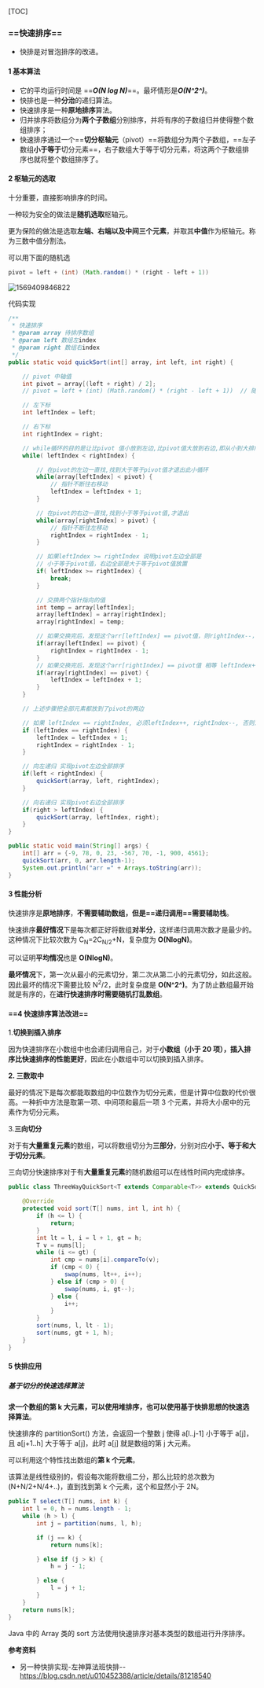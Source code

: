 [TOC]

### ==**快速排序**==

- 快排是对冒泡排序的改进。

#### 1 基本算法

- 它的平均运行时间是 ==***O(N log N)***==。最坏情形是***O(N^2^)***。
- 快排也是一种**分治**的递归算法。
- 快速排序是一种**原地排序**算法。
- 归并排序将数组分为**两个子数组**分别排序，并将有序的子数组归并使得整个数组排序；
- 快速排序通过一个==**切分枢轴元**（pivot）==将数组分为两个子数组，==左子数组**小于等于**切分元素==，右子数组大于等于切分元素，将这两个子数组排序也就将整个数组排序了。



#### 2 枢轴元的选取

十分重要，直接影响排序的时间。

一种较为安全的做法是**随机选取**枢轴元。

更为保险的做法是选取**左端、右端以及中间三个元素**，并取其**中值**作为枢轴元。称为三数中值分割法。

可以用下面的随机选

```java
pivot = left + (int) (Math.random() * (right - left + 1))
```



![1569409846822](assets/1569409846822.png)



代码实现

```java
/**
 * 快速排序
 * @param array 待排序数组
 * @param left 数组左index
 * @param right 数组右index
 */
public static void quickSort(int[] array, int left, int right) {

    // pivot 中轴值
    int pivot = array[(left + right) / 2];
    // pivot = left + (int) (Math.random() * (right - left + 1))  // 随机选一个数

    // 左下标
    int leftIndex = left;

    // 右下标
    int rightIndex = right;

    // while循环的目的是让比pivot 值小放到左边,比pivot值大放到右边,即从小到大排序
    while( leftIndex < rightIndex) {

        // 在pivot的左边一直找,找到大于等于pivot值才退出此小循环
        while(array[leftIndex] < pivot) {
            // 指针不断往右移动
            leftIndex = leftIndex + 1;
        }

        // 在pivot的右边一直找,找到小于等于pivot值,才退出
        while(array[rightIndex] > pivot) {
            // 指针不断往左移动
            rightIndex = rightIndex - 1;
        }

        // 如果leftIndex >= rightIndex 说明pivot左边全部是
        // 小于等于pivot值，右边全部是大于等于pivot值放置
        if( leftIndex >= rightIndex) {
            break;
        }

        // 交换两个指针指向的值
        int temp = array[leftIndex];
        array[leftIndex] = array[rightIndex];
        array[rightIndex] = temp;

        // 如果交换完后，发现这个arr[leftIndex] == pivot值，则rightIndex--，前移一步
        if(array[leftIndex] == pivot) {
            rightIndex = rightIndex - 1;
        }
        // 如果交换完后，发现这个arr[rightIndex] == pivot值 相等 leftIndex++， 后移
        if(array[rightIndex] == pivot) {
            leftIndex = leftIndex + 1;
        }
    }

    // 上述步骤把全部元素都放到了pivot的两边

    // 如果 leftIndex == rightIndex, 必须leftIndex++, rightIndex--, 否则为出现栈溢出
    if (leftIndex == rightIndex) {
        leftIndex = leftIndex + 1;
        rightIndex = rightIndex - 1;
    }

    // 向左递归 实现pivot左边全部排序
    if(left < rightIndex) {
        quickSort(array, left, rightIndex);
    }

    // 向右递归 实现pivot右边全部排序
    if(right > leftIndex) {
        quickSort(array, leftIndex, right);
    }
}

public static void main(String[] args) {
    int[] arr = {-9, 78, 0, 23, -567, 70, -1, 900, 4561};
    quickSort(arr, 0, arr.length-1);
    System.out.println("arr =" + Arrays.toString(arr));
}
```



#### 3 性能分析

快速排序是**原地排序**，**不需要辅助数组，但是==递归调用==需要辅助栈**。

快速排序**最好情况**下是每次都正好将数组**对半分**，这样递归调用次数才是最少的。这种情况下比较次数为 C<sub>N</sub>=2C<sub>N/2</sub>+N，复杂度为 **O(NlogN)**。

可以证明**平均情况**也是 **O(NlogN)**。

**最坏情况**下，第一次从最小的元素切分，第二次从第二小的元素切分，如此这般。因此最坏的情况下需要比较 N<sup>2</sup>/2，此时复杂度是 **O(N^2^)**。为了防止数组最开始就是有序的，在**进行快速排序时需要随机打乱数组**。



#### ==4 快速排序算法改进==

1.**切换到插入排序**

因为快速排序在小数组中也会递归调用自己，对于**小数组（小于 20 项），插入排序比快速排序的性能更好**，因此在小数组中可以切换到插入排序。

**2. 三数取中**

最好的情况下是每次都能取数组的中位数作为切分元素，但是计算中位数的代价很高。一种折中方法是取第一项、中间项和最后一项 3 个元素，并将大小居中的元素作为切分元素。

3.**三向切分**

对于有**大量重复元素**的数组，可以将数组切分为**三部分**，分别对应**小于、等于和大于切分元素**。

三向切分快速排序对于有**大量重复元素**的随机数组可以在线性时间内完成排序。

```java
public class ThreeWayQuickSort<T extends Comparable<T>> extends QuickSort<T> {

    @Override
    protected void sort(T[] nums, int l, int h) {
        if (h <= l) {
            return;
        }
        int lt = l, i = l + 1, gt = h;
        T v = nums[l];
        while (i <= gt) {
            int cmp = nums[i].compareTo(v);
            if (cmp < 0) {
                swap(nums, lt++, i++);
            } else if (cmp > 0) {
                swap(nums, i, gt--);
            } else {
                i++;
            }
        }
        sort(nums, l, lt - 1);
        sort(nums, gt + 1, h);
    }
}
```



#### 5 快排应用

##### 基于切分的快速选择算法

**求一个数组的第 k 大元素，可以使用堆排序，也可以使用基于快排思想的快速选择算法**。

快速排序的 partitionSort() 方法，会返回一个整数 j 使得 a[l..j-1] 小于等于 a[j]，且 a[j+1..h] 大于等于 a[j]，此时 a[j] 就是数组的第 j 大元素。

可以利用这个特性找出数组的**第 k 个元素**。

该算法是线性级别的，假设每次能将数组二分，那么比较的总次数为 (N+N/2+N/4+..)，直到找到第 k 个元素，这个和显然小于 2N。

```java
public T select(T[] nums, int k) {
    int l = 0, h = nums.length - 1;
    while (h > l) {
        int j = partition(nums, l, h);

        if (j == k) {
            return nums[k];

        } else if (j > k) {
            h = j - 1;

        } else {
            l = j + 1;
        }
    }
    return nums[k];
}
```

Java 中的 Array 类的 sort 方法使用快速排序对基本类型的数组进行升序排序。







**参考资料**

- 另一种快排实现-左神算法班快排--https://blog.csdn.net/u010452388/article/details/81218540